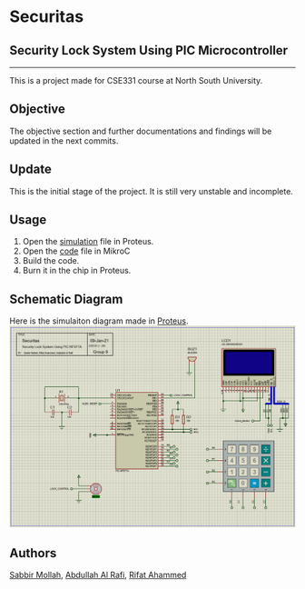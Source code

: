 # Securitas
## Security Lock System Using PIC Microcontroller
***
This is a project made for CSE331 course at North South University.

## Objective
The objective section and further documentations and findings will be updated in the next commits.

## Update
This is the initial stage of the project. It is still very unstable and incomplete.

## Usage

1. Open the [simulation](simulation.pdsprj) file in Proteus.
2. Open the [code](securitas-src/Securitas.c) file in MikroC
3. Build the code.
4. Burn it in the chip in Proteus.

## Schematic Diagram
Here is the simulaiton diagram made in [Proteus](https://www.labcenter.com/).
![Schematic Diagram](diagram.png)

## Authors
[Sabbir Mollah](https://github.com/sabbirmollah),
[Abdullah Al Rafi](https://github.com/alrafiabdullah/),
[Rifat Ahammed](https://github.com/rifatahammed)